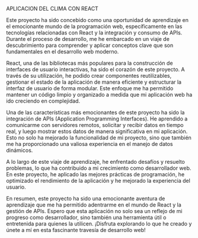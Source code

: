 APLICACION DEL CLIMA CON REACT


Este proyecto ha sido concebido como una oportunidad de aprendizaje en el emocionante mundo de la programación web, específicamente en las tecnologías relacionadas con React y la integración y consumo de APIs. Durante el proceso de desarrollo, me he embarcado en un viaje de descubrimiento para comprender y aplicar conceptos clave que son fundamentales en el desarrollo web moderno.

React, una de las bibliotecas más populares para la construcción de interfaces de usuario interactivas, ha sido el corazón de este proyecto. A través de su utilización, he podido crear componentes reutilizables, gestionar el estado de la aplicación de manera eficiente y estructurar la interfaz de usuario de forma modular. Este enfoque me ha permitido mantener un código limpio y organizado a medida que mi aplicación web ha ido creciendo en complejidad.

Una de las características más emocionantes de este proyecto ha sido la integración de APIs (Application Programming Interfaces). He aprendido a comunicarme con servidores remotos, solicitar y recibir datos en tiempo real, y luego mostrar estos datos de manera significativa en mi aplicación. Esto no solo ha mejorado la funcionalidad de mi proyecto, sino que también me ha proporcionado una valiosa experiencia en el manejo de datos dinámicos.

A lo largo de este viaje de aprendizaje, he enfrentado desafíos y resuelto problemas, lo que ha contribuido a mi crecimiento como desarrollador web. En este proyecto, he aplicado las mejores prácticas de programación, he optimizado el rendimiento de la aplicación y he mejorado la experiencia del usuario.

En resumen, este proyecto ha sido una emocionante aventura de aprendizaje que me ha permitido adentrarme en el mundo de React y la gestión de APIs. Espero que esta aplicación no solo sea un reflejo de mi progreso como desarrollador, sino también una herramienta útil o entretenida para quienes la utilicen. ¡Disfruta explorando lo que he creado y únete a mí en esta fascinante travesía de desarrollo web!

